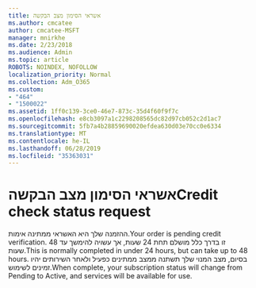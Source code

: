 ```yaml
---
title: אשראי הסימון מצב הבקשה
ms.author: cmcatee
author: cmcatee-MSFT
manager: mnirkhe
ms.date: 2/23/2018
ms.audience: Admin
ms.topic: article
ROBOTS: NOINDEX, NOFOLLOW
localization_priority: Normal
ms.collection: Adm_O365
ms.custom:
- "464"
- "1500022"
ms.assetid: 1ff0c139-3ce0-46e7-873c-35d4f60f9f7c
ms.openlocfilehash: e8cb3097a1c2298208565dc82d97cb052c2d1ac7
ms.sourcegitcommit: 5fb7a4b28859690020efdea630d03e70cc0e6334
ms.translationtype: MT
ms.contentlocale: he-IL
ms.lasthandoff: 06/28/2019
ms.locfileid: "35363031"
---
```

# <a name="credit-check-status-request"></a><span data-ttu-id="b6910-102">אשראי הסימון מצב הבקשה</span><span class="sxs-lookup"><span data-stu-id="b6910-102">Credit check status request</span></span>

<span data-ttu-id="b6910-103">ההזמנה שלך היא האשראי ממתינה אימות.</span><span class="sxs-lookup"><span data-stu-id="b6910-103">Your order is pending credit verification.</span></span> <span data-ttu-id="b6910-104">זו בדרך כלל מושלם תחת 24 שעות, אך עשויה להימשך עד 48 שעות.</span><span class="sxs-lookup"><span data-stu-id="b6910-104">This is normally completed in under 24 hours, but can take up to 48 hours.</span></span> <span data-ttu-id="b6910-105">בסיום, מצב המנוי שלך תשתנה ממצב ממתינים כפעיל ולאחר השירותים יהיו זמינים לשימוש.</span><span class="sxs-lookup"><span data-stu-id="b6910-105">When complete, your subscription status will change from Pending to Active, and services will be available for use.</span></span>
  
